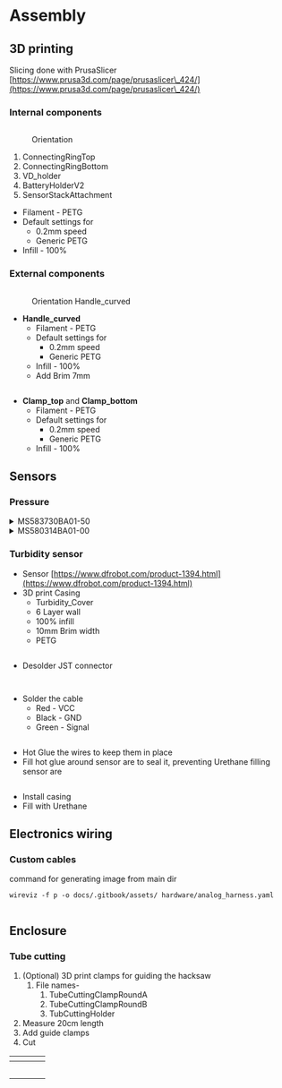 # Assembly

## 3D printing

Slicing done with PrusaSlicer [https://www.prusa3d.com/page/prusaslicer\_424/](https://www.prusa3d.com/page/prusaslicer\_424/)

### Internal components

<figure><img src="../.gitbook/assets/Screenshot from 2024-06-26 13-15-56.png" alt=""><figcaption><p>Orientation</p></figcaption></figure>

1. ConnectingRingTop
2. ConnectingRingBottom
3. VD\_holder
4. BatteryHolderV2
5. SensorStackAttachment



* Filament - PETG
* Default settings for
  * 0.2mm speed
  * Generic PETG
* Infill - 100%

### External components

<figure><img src="../.gitbook/assets/Screenshot from 2024-07-11 14-30-09.png" alt=""><figcaption><p>Orientation Handle_curved</p></figcaption></figure>

* **Handle\_curved**
  * Filament - PETG
  * Default settings for
    * 0.2mm speed
    * Generic PETG
  * Infill - 100%
  * Add Brim 7mm

<figure><img src="../.gitbook/assets/Screenshot from 2024-07-11 14-32-55.png" alt=""><figcaption></figcaption></figure>

* **Clamp\_top** and **Clamp\_bottom**
  * Filament - PETG
  * Default settings for
    * 0.2mm speed
    * Generic PETG
  * Infill - 100%



## Sensors

### Pressure

<details>

<summary>MS583730BA01-50</summary>

**Components**

* Sensor [https://www.digikey.it/en/products/detail/te-connectivity-measurement-specialties/MS583730BA01-50/5629501?s=N4IgTCBcDaILIGUCsAOAzAdjQBgEIEFsBGAWiWxAF0BfIA](https://www.digikey.it/en/products/detail/te-connectivity-measurement-specialties/MS583730BA01-50/5629501?s=N4IgTCBcDaILIGUCsAOAzAdjQBgEIEFsBGAWiWxAF0BfIA)
* 3D printed
  * MS583730BA01-50-Enclosure\_inner
  * MS583730BA01-50- Enclosure\_outer
* Cable&#x20;
* SMD 0.1uF Capacitor
* o-ring
* Flexible Urethane 8800
  * Syringe to inject liquid inside casing

**Steps**

*   3D print

    * 6 Layer walls
    * 100% infill
    * PETG

    <img src="../.gitbook/assets/Screenshot from 2024-07-30 16-39-47.png" alt="" data-size="original">

<!---->

* Solder capacitor and cable

<img src="../.gitbook/assets/2020_0110_161123_004.JPG" alt="" data-size="original">![](../.gitbook/assets/2020\_0110\_165156\_006.JPG)

* Apply conformal coating on soldering
* Install o-ring to sensor
* Clean cable with IPA
* Insert sensor to casing

![](<../.gitbook/assets/Screenshot from 2024-07-30 17-30-42.png>)

* Mount external casing

![](<../.gitbook/assets/Screenshot from 2024-07-30 17-31-30.png>)

* Apply tape on the end to prevent leaking

![](<../.gitbook/assets/Screenshot from 2024-07-30 17-31-54.png>)

* Fill casing with Urethane (using syringe)

![](<../.gitbook/assets/Screenshot from 2024-07-30 17-32-18.png>)

* Cure it



</details>

<details>

<summary>MS580314BA01-00</summary>

**Components**

* Sensor
* 3D printed
  * MS580314BA01-00-Enclosure\_inner
  * MS580314BA01-00 - Enclosure\_outer
* Cable
* Flexible Urethane 8800

**Steps**

* 3D print
  * 6 Layer walls
  * 100% infill
  * PETG

<img src="../.gitbook/assets/Screenshot from 2024-07-30 17-22-37.png" alt="" data-size="original">

* Solder capacitor and cable
* Apply conformal coating
* Clean cable with IPA
* Insert sensor to casing

<img src="../.gitbook/assets/Screenshot from 2024-07-30 17-46-16.png" alt="" data-size="original">

* Mount external casing
* Apply tape to prevent Urethane leaking

<img src="../.gitbook/assets/Screenshot from 2024-07-30 17-48-16.png" alt="" data-size="original">

* Fill casing with Urethane
* Cure itdone

<img src="../.gitbook/assets/Screenshot from 2024-07-30 17-48-44.png" alt="" data-size="original">

</details>



### Turbidity sensor

* Sensor [https://www.dfrobot.com/product-1394.html](https://www.dfrobot.com/product-1394.html)
* 3D print Casing
  * Turbidity\_Cover
  * 6 Layer wall
  * 100% infill
  * 10mm Brim width
  * PETG

<figure><img src="../.gitbook/assets/Screenshot from 2024-07-30 17-58-01.png" alt=""><figcaption></figcaption></figure>

* Desolder JST connector

<div>

<figure><img src="../.gitbook/assets/Screenshot from 2024-07-30 19-55-05 (1).png" alt=""><figcaption></figcaption></figure>

 

<figure><img src="../.gitbook/assets/Screenshot from 2024-07-30 19-55-03.png" alt=""><figcaption></figcaption></figure>

</div>

* Solder the cable
  * Red - VCC
  * Black - GND
  * Green - Signal

<figure><img src="../.gitbook/assets/Screenshot from 2024-07-30 19-56-50.png" alt=""><figcaption></figcaption></figure>

* Hot Glue the wires to keep them in place
* Fill hot glue around sensor are to seal it, preventing Urethane filling sensor are

<figure><img src="../.gitbook/assets/Screenshot from 2024-07-30 20-43-11.png" alt=""><figcaption></figcaption></figure>

* Install casing
* Fill with Urethane

## Electronics wiring



### Custom cables

command for generating image from main dir

```
wireviz -f p -o docs/.gitbook/assets/ hardware/analog_harness.yaml
```

<figure><img src=".gitbook/assets/analog_harness.png" alt=""><figcaption></figcaption></figure>



## Enclosure

### Tube cutting

1. (Optional) 3D print clamps for guiding the hacksaw
   1. File names-
      1. TubeCuttingClampRoundA
      2. TubeCuttingClampRoundB
      3. TubCuttingHolder
2. Measure 20cm length
3. Add guide clamps
4. Cut

<table data-card-size="large" data-view="cards"><thead><tr><th></th><th></th><th></th><th data-hidden data-card-cover data-type="files"></th></tr></thead><tbody><tr><td></td><td><img src="../.gitbook/assets/signal-2024-07-11-144226_002.jpeg" alt=""></td><td></td><td></td></tr><tr><td></td><td><img src="../.gitbook/assets/signal-2024-07-11-144226_003.jpeg" alt=""></td><td></td><td></td></tr><tr><td></td><td><img src="../.gitbook/assets/signal-2024-07-11-144226_004.jpeg" alt=""></td><td></td><td></td></tr><tr><td></td><td></td><td><img src="../.gitbook/assets/signal-2024-07-11-144226_005.jpeg" alt=""></td><td></td></tr><tr><td></td><td></td><td></td><td></td></tr></tbody></table>

